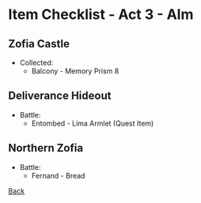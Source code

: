 # Item Checklist - Act 3 - Alm

## Zofia Castle

- Collected:
  - Balcony - Memory Prism 8

## Deliverance Hideout

- Battle:
  - Entombed - Lima Armlet (Quest Item)

## Northern Zofia

- Battle:
  - Fernand - Bread

[Back](README.md)
